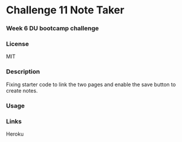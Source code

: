 # Challenge 11 Note Taker
### Week 6 DU bootcamp challenge

### License
MIT

### Description
Fixing starter code to link the two pages and enable the save button to create notes.

### Usage


### Links
Heroku
